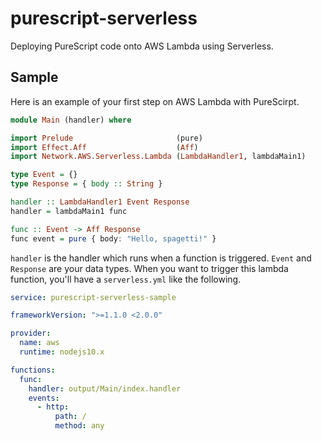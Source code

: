 # purescript-serverless

Deploying PureScript code onto AWS Lambda using Serverless.

## Sample

Here is an example of your first step on AWS Lambda with PureScirpt.

```purescript
module Main (handler) where

import Prelude                       (pure)
import Effect.Aff                    (Aff)
import Network.AWS.Serverless.Lambda (LambdaHandler1, lambdaMain1)

type Event = {}
type Response = { body :: String }

handler :: LambdaHandler1 Event Response
handler = lambdaMain1 func

func :: Event -> Aff Response
func event = pure { body: "Hello, spagetti!" }
```

`handler` is the handler which runs when a function is triggered.
`Event` and `Response` are your data types.
When you want to trigger this lambda function, you'll have a `serverless.yml` like the following.

```yaml
service: purescript-serverless-sample

frameworkVersion: ">=1.1.0 <2.0.0"

provider:
  name: aws
  runtime: nodejs10.x

functions:
  func:
    handler: output/Main/index.handler
    events:
      - http:
          path: /
          method: any
```
